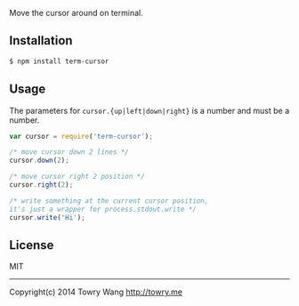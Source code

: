 Move the cursor around on terminal.

## Installation

```bash
$ npm install term-cursor
```

## Usage

The parameters for `cursor.{up|left|down|right}` is a number and must
be a number.

```javascript
var cursor = require('term-cursor');

/* move cursor down 2 lines */
cursor.down(2);

/* move cursor right 2 position */
cursor.right(2);

/* write something at the current cursor position,
it's just a wrapper for process.stdout.write */
cursor.write('Hi');
```

## License

MIT

---

Copyright(c) 2014 Towry Wang <http://towry.me>